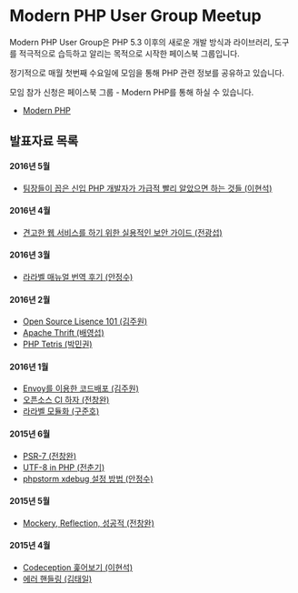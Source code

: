 Modern PHP User Group Meetup
============================

Modern PHP User Group은 PHP 5.3 이후의 새로운 개발 방식과 라이브러리, 도구를 적극적으로 습득하고 알리는 목적으로 시작한 페이스북 그룹입니다.

정기적으로 매월 첫번째 수요일에 모임을 통해 PHP 관련 정보를 공유하고 있습니다.

모임 참가 신청은 페이스북 그룹 - Modern PHP를 통해 하실 수 있습니다.

 * [Modern PHP](https://www.facebook.com/groups/655071604594451/)
 
## 발표자료 목록 ##

#### 2016년 5월 ####
- [팀장들이 꼽은 신입 PHP 개발자가 가급적 빨리 알았으면 하는 것들 (이현석)](/2016_05/02_survey_for_newbie_book)

#### 2016년 4월 ####
- [견고한 웹 서비스를 하기 위한 실용적인 보안 가이드 (전광섭)](/2016_04/01_web_service_hardening)

#### 2016년 3월 ####
- [라라벨 매뉴얼 번역 후기 (안정수)](/2016_03/01_laravel_manual_translation_review)

#### 2016년 2월 ####
- [Open Source Lisence 101 (김주원)](/2016_02/01_OpenSource_License)
- [Apache Thrift (배영섭)](/2016_02/02_Apache_Thrift)
- [PHP Tetris (박민권)](/2016_02/03_PHP_Tetris)

#### 2016년 1월 ####
- [Envoy를 이용한 코드배포 (김주원)](/2016_01/01_ENVOY.MD)
- [오픈소스 CI 하자 (전창완)](/2016_01/02_OPEN_SOURCE_CI.pdf)
- [라라벨 모듈화 (구준호)](/2016_01/03_LARAVEL_MODULARIZATION.MD)

#### 2015년 6월 ####
- [PSR-7 (전창완)](https://github.com/ModernPUG/meetup/tree/master/2015_06/01_talking_about_PSR7)
- [UTF-8 in PHP (전춘기)](https://github.com/ModernPUG/meetup/tree/master/2015_06/02_UTF8_in_PHP)
- [phpstorm xdebug 설정 방법 (안정수)](http://www.slideshare.net/findstar/phpstorm-remote-xdebug-setting)

#### 2015년 5월 ####
- [Mockery, Reflection, 성공적 (전창완)](https://github.com/ModernPUG/meetup/tree/master/2015_05/01_Mockery_Reflection_Successful)

#### 2015년 4월 ####
- [Codeception 훑어보기 (이현석)](https://github.com/ModernPUG/meetup/tree/master/2015_04/Codeception)
- [에러 핸들링 (김태일)](https://github.com/ModernPUG/meetup/tree/master/2015_04/Error_Handling)
